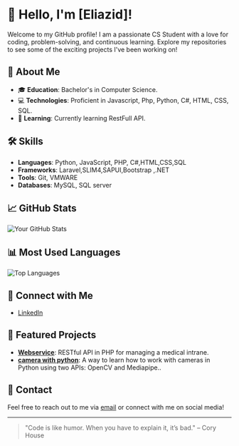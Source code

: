 # 👋 Hello, I'm [Eliazid]!

Welcome to my GitHub profile! I am a passionate CS Student with a love for coding, problem-solving, and continuous learning. Explore my repositories to see some of the exciting projects I've been working on!

## 🚀 About Me

- 🎓 **Education**: Bachelor's in Computer Science.
- 💻 **Technologies**: Proficient in Javascript, Php, Python, C#, HTML, CSS, SQL.
- 🌱 **Learning**: Currently learning RestFull API.

## 🛠️ Skills

- **Languages**: Python, JavaScript, PHP, C#,HTML,CSS,SQL
- **Frameworks**: Laravel,SLIM4,SAPUI,Bootstrap ,.NET
- **Tools**: Git, VMWARE
- **Databases**: MySQL, SQL server 

## 📈 GitHub Stats

![Your GitHub Stats](https://github-readme-stats.vercel.app/api?username=Th4End&show_icons=true&hide_title=true&hide=prs&count_private=true&theme=radical)

## 📊 Most Used Languages

![Top Languages](https://github-readme-stats.vercel.app/api/top-langs/?username=Th4End&layout=compact&theme=radical)

## 🔗 Connect with Me

- [LinkedIn](https://www.linkedin.com/in/eliazid-boulaamail)

## 🌟 Featured Projects

- **[Webservice](https://github.com/Th4End/webservice)**: RESTful API in PHP for managing a medical intrane.
- **[camera with python](https://github.com/Th4End/camera-with-python)**: A way to learn how to work with cameras in Python using two APIs: OpenCV and Mediapipe..

## 📩 Contact

Feel free to reach out to me via [email](mailto:eliazidb@gmail.com) or connect with me on social media!

---

> "Code is like humor. When you have to explain it, it’s bad." – Cory House

